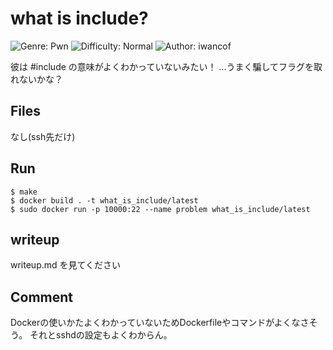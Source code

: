 # what is include?
![Genre: Pwn](https://img.shields.io/badge/genre-pwn-brightgreen?style=for-the-badge)
![Difficulty: Normal](https://img.shields.io/badge/difficulty-Normal-blue?style=for-the-badge)
![Author: iwancof](https://img.shields.io/badge/author-iwancof-lightgrey?style=for-the-badge)

彼は #include の意味がよくわかっていないみたい！
...うまく騙してフラグを取れないかな？

## Files
なし(ssh先だけ)

## Run
```
$ make
$ docker build . -t what_is_include/latest
$ sudo docker run -p 10000:22 --name problem what_is_include/latest
```
## writeup
writeup.md を見てください

## Comment
Dockerの使いかたよくわかっていないためDockerfileやコマンドがよくなさそう。
それとsshdの設定もよくわからん。
